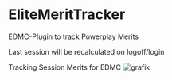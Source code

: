 # EliteMeritTracker
EDMC-Plugin to track Powerplay Merits

Last session will be recalculated on logoff/login

Tracking Session Merits for EDMC
![grafik](https://github.com/user-attachments/assets/4f7cc236-3e05-4f92-98fb-5936cc075638)

